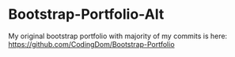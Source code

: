 # Bootstrap-Portfolio-Alt

My original bootstrap portfolio with majority of my commits is here: 
https://github.com/CodingDom/Bootstrap-Portfolio
